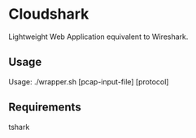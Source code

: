 # Cloudshark 

Lightweight Web Application equivalent to Wireshark.

## Usage

Usage: ./wrapper.sh [pcap-input-file] [protocol]

## Requirements

tshark 